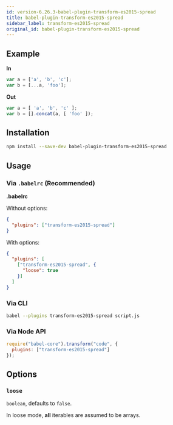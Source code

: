 ```yaml
---
id: version-6.26.3-babel-plugin-transform-es2015-spread
title: babel-plugin-transform-es2015-spread
sidebar_label: transform-es2015-spread
original_id: babel-plugin-transform-es2015-spread
---
```


## Example

**In**

```js
var a = ['a', 'b', 'c'];
var b = [...a, 'foo'];
```

**Out**

```js
var a = [ 'a', 'b', 'c' ];
var b = [].concat(a, [ 'foo' ]);
```

## Installation

```sh
npm install --save-dev babel-plugin-transform-es2015-spread
```

## Usage

### Via `.babelrc` (Recommended)

**.babelrc**

Without options:

```json
{
  "plugins": ["transform-es2015-spread"]
}
```

With options:

```json
{
  "plugins": [
    ["transform-es2015-spread", {
      "loose": true
    }]
  ]
}
```

### Via CLI

```sh
babel --plugins transform-es2015-spread script.js
```

### Via Node API

```javascript
require("babel-core").transform("code", {
  plugins: ["transform-es2015-spread"]
});
```

## Options

### `loose`

`boolean`, defaults to `false`.

In loose mode, **all** iterables are assumed to be arrays.

